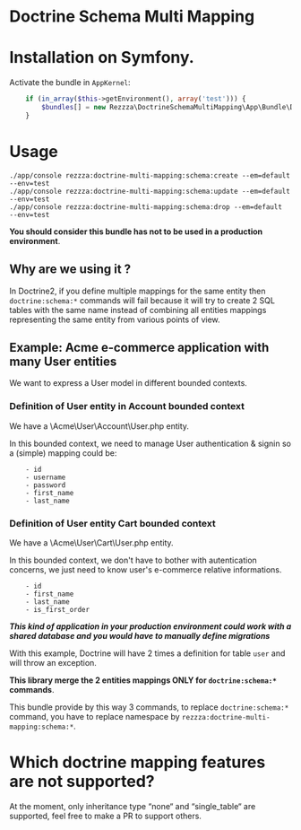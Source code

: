 Doctrine Schema Multi Mapping
=============================

# Installation on Symfony.

Activate the bundle in `AppKernel`:

```php
    if (in_array($this->getEnvironment(), array('test'))) {
        $bundles[] = new Rezzza\DoctrineSchemaMultiMapping\App\Bundle\DoctrineSchemaMultiMappingBundle();
    }

```

# Usage

```
./app/console rezzza:doctrine-multi-mapping:schema:create --em=default  --env=test
./app/console rezzza:doctrine-multi-mapping:schema:update --em=default  --env=test
./app/console rezzza:doctrine-multi-mapping:schema:drop --em=default  --env=test
```

**You should consider this bundle has not to be used in a production environment**.

## Why are we using it ?

In Doctrine2, if you define multiple mappings for the same entity then `doctrine:schema:*` commands will fail because it will try to create 2 SQL tables with the same name instead of combining all entities mappings representing the same entity from various points of view.

## Example: Acme e-commerce application with many User entities

We want to express a User model in different bounded contexts.

### Definition of User entity in Account bounded context

We have a \Acme\User\Account\User.php entity.

In this bounded context, we need to manage User authentication & signin so a (simple) mapping could be:

```
    - id
    - username
    - password
    - first_name
    - last_name
```

### Definition of User entity Cart bounded context

 We have a \Acme\User\Cart\User.php entity.

In this bounded context, we don't have to bother with autentication concerns, we just need to know user's e-commerce relative informations.

```
    - id
    - first_name
    - last_name
    - is_first_order
```

***This kind of application in your production environment could work with a shared database and you would have to manually define migrations***

With this example, Doctrine will have 2 times a definition for table `user` and will throw an exception.

**This library merge the 2 entities mappings ONLY for `doctrine:schema:*` commands**.

This bundle provide by this way 3 commands, to replace `doctrine:schema:*` command, you have to replace namespace by `rezzza:doctrine-multi-mapping:schema:*`.

# Which doctrine mapping features are not supported?

At the moment, only inheritance type “none“ and “single_table“ are supported, feel free to make a PR to support others.
